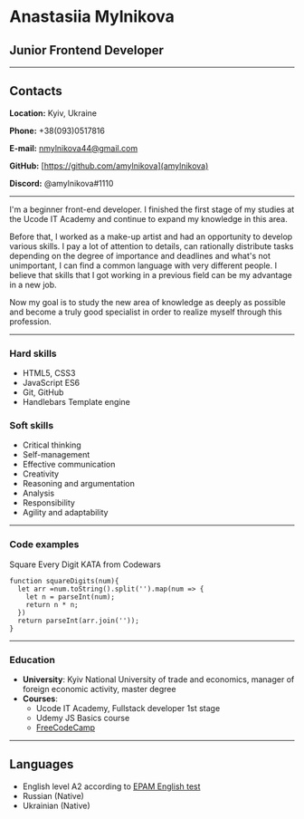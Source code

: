 # Anastasiia Mylnikova
## Junior Frontend Developer
***
## Contacts
**Location:** Kyiv, Ukraine

**Phone:** +38(093)0517816

**E-mail:** nmylnikova44@gmail.com

**GitHub:** [https://github.com/amylnikova](amylnikova)

**Discord:** @amylnikova#1110


***

I'm a beginner front-end developer. I finished the first stage of my studies at the Ucode IT Academy and continue to expand my knowledge in this area.


Before that, I worked as a make-up artist and had an opportunity to develop various skills. I pay a lot of attention to details, can rationally distribute tasks depending on the degree of importance and deadlines and what's not unimportant, I can find a common language with very different people.
I believe that skills that I got working in a previous field can be my advantage in a new job. 

Now my goal is to study the new area of knowledge as deeply as possible and become a truly good specialist in order to realize myself through this profession.


***

### Hard skills

* HTML5, CSS3
* JavaScript ES6
* Git, GitHub
* Handlebars Template engine

### Soft skills

* Critical thinking
* Self-management 
* Effective communication
* Creativity
* Reasoning and argumentation
* Analysis
* Responsibility
* Agility and adaptability

***

### Code examples

Square Every Digit KATA from Codewars

```
function squareDigits(num){
  let arr =num.toString().split('').map(num => {
    let n = parseInt(num);
    return n * n;
  })
  return parseInt(arr.join(''));
}

```

***

### Education
* **University**: Kyiv National University of trade and economics, manager of foreign economic activity, master degree
* **Courses**:
    + Ucode IT Academy, Fullstack developer 1st stage
    + Udemy JS Basics course
    + [FreeCodeCamp](https://www.freecodecamp.org/)

***

## Languages

* English level A2 according to [EPAM English test](https://examinator.epam.com)
* Russian (Native)
* Ukrainian (Native)
